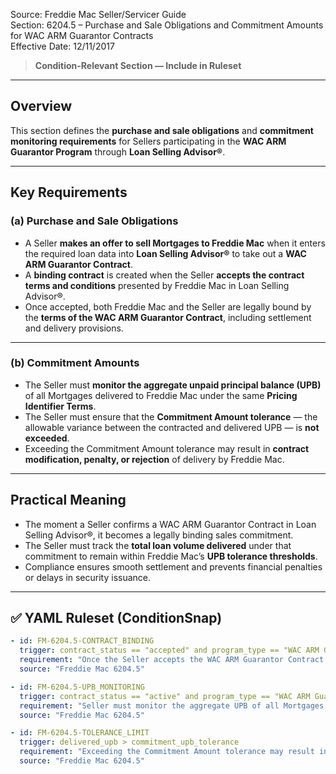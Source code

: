 Source: Freddie Mac Seller/Servicer Guide  
Section: 6204.5 – Purchase and Sale Obligations and Commitment Amounts for WAC ARM Guarantor Contracts  
Effective Date: 12/11/2017  

> **Condition-Relevant Section — Include in Ruleset**

---

## Overview
This section defines the **purchase and sale obligations** and **commitment monitoring requirements** for Sellers participating in the **WAC ARM Guarantor Program** through **Loan Selling Advisor®**.

---

## Key Requirements

### (a) Purchase and Sale Obligations
- A Seller **makes an offer to sell Mortgages to Freddie Mac** when it enters the required loan data into **Loan Selling Advisor®** to take out a **WAC ARM Guarantor Contract**.  
- A **binding contract** is created when the Seller **accepts the contract terms and conditions** presented by Freddie Mac in Loan Selling Advisor®.  
- Once accepted, both Freddie Mac and the Seller are legally bound by the **terms of the WAC ARM Guarantor Contract**, including settlement and delivery provisions.

---

### (b) Commitment Amounts
- The Seller must **monitor the aggregate unpaid principal balance (UPB)** of all Mortgages delivered to Freddie Mac under the same **Pricing Identifier Terms**.  
- The Seller must ensure that the **Commitment Amount tolerance** — the allowable variance between the contracted and delivered UPB — is **not exceeded**.  
- Exceeding the Commitment Amount tolerance may result in **contract modification, penalty, or rejection** of delivery by Freddie Mac.

---

## Practical Meaning
- The moment a Seller confirms a WAC ARM Guarantor Contract in Loan Selling Advisor®, it becomes a legally binding sales commitment.  
- The Seller must track the **total loan volume delivered** under that commitment to remain within Freddie Mac’s **UPB tolerance thresholds**.  
- Compliance ensures smooth settlement and prevents financial penalties or delays in security issuance.

---

## ✅ YAML Ruleset (ConditionSnap)
```yaml
- id: FM-6204.5-CONTRACT_BINDING
  trigger: contract_status == "accepted" and program_type == "WAC ARM Guarantor"
  requirement: "Once the Seller accepts the WAC ARM Guarantor Contract in Loan Selling Advisor®, a binding purchase and sale agreement is established with Freddie Mac."
  source: "Freddie Mac 6204.5"

- id: FM-6204.5-UPB_MONITORING
  trigger: contract_status == "active" and program_type == "WAC ARM Guarantor"
  requirement: "Seller must monitor the aggregate UPB of all Mortgages delivered under Pricing Identifier Terms to ensure Commitment Amount tolerance is not exceeded."
  source: "Freddie Mac 6204.5"

- id: FM-6204.5-TOLERANCE_LIMIT
  trigger: delivered_upb > commitment_upb_tolerance
  requirement: "Exceeding the Commitment Amount tolerance may result in rejection or adjustment of deliveries under the WAC ARM Guarantor Contract."
  source: "Freddie Mac 6204.5"
